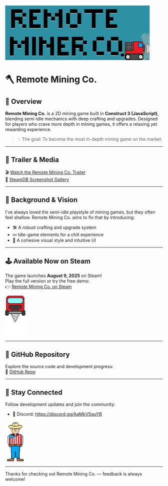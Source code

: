 
![Remote Mining Co. Banner](https://github.com/TedMartell/RemoteMiningCo/blob/main/images/steam_small_capsule.png)

# 🪓 Remote Mining Co.

## 🚀 Overview

**Remote Mining Co.** is a 2D mining game built in **Construct 3 (JavaScript)**, blending semi-idle mechanics with deep crafting and upgrades. Designed for players who crave more depth in mining games, it offers a relaxing yet rewarding experience.

> 💡 The goal: To become the most in-depth mining game on the market.

---

## 🎥 Trailer & Media

🎬 [Watch the Remote Mining Co. Trailer](https://www.youtube.com/watch?v=ECGo8GCpeGU)  
📸 [SteamDB Screenshot Gallery](https://steamdb.info/app/3787480/screenshots/)

---

## 🧠 Background & Vision

I've always loved the semi-idle playstyle of mining games, but they often feel shallow. Remote Mining Co. aims to fix that by introducing:

- 🛠️ A robust crafting and upgrade system  
- 💤 Idle-game elements for a chill experience  
- 🎨 A cohesive visual style and intuitive UI

---

## 🕹️ Available Now on Steam

The game launches **August 9, 2025** on Steam!  
Play the full version or try the free demo:  
👉 [Remote Mining Co. on Steam](https://store.steampowered.com/app/3787480/Remote_Miner_Co/)

![Remote Mining Co. Miner](https://github.com/TedMartell/RemoteMiningCo/blob/main/images/miner_animations-drill_down-004.png)

---

## 📂 GitHub Repository

Explore the source code and development progress:  
🔗 [GitHub Repo](https://github.com/TedMartell/RemoteMiningCo)

---

## 🙌 Stay Connected

Follow development updates and join the community:  
- 💬 Discord: https://discord.gg/AaMkV5quYB

![Remote Mining Co. Mitch](https://github.com/TedMartell/RemoteMiningCo/blob/main/images/mitch-talking-000.png)

---

Thanks for checking out Remote Mining Co. — feedback is always welcome!
 


